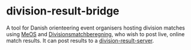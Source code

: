 # division-result-bridge

A tool for Danish orienteering event organisers hosting division matches using [MeOS](https://www.melin.nu/meos/en/) and [Divisionsmatchberegning](https://github.com/AndersKlinting/divisionsmatchberegning), who wish to post live, online match results. It can post results to a [division-result-server](https://github.com/Thomilist/division-result-server/).